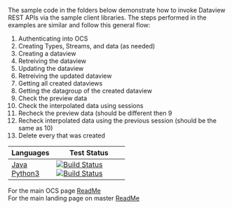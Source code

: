 The sample code in the folders below demonstrate how to invoke Dataview REST APIs via the sample client libraries. 
The steps performed in the examples are similar and follow this general flow: 

1) Authenticating into OCS
2) Creating Types, Streams, and data (as needed)
3) Creating a dataview
4) Retreiving the dataview
5) Updating the dataview
6) Retreiving the updated dataview
7) Getting all created dataviews
8) Getting the datagroup of the created dataview
9) Check the preview data
10) Check the interpolated data using sessions
11) Recheck the preview data (should be different then 9
12) Recheck interpolated data using the previous session (should be the same as 10)
13) Delete every that was created

|Languages|&nbsp;&nbsp;&nbsp;&nbsp;&nbsp;&nbsp;&nbsp;Test&nbsp;Status&nbsp;&nbsp;&nbsp;&nbsp;&nbsp;&nbsp;&nbsp;
------|------------
  <a href="Java/dataviewjava">Java</a><br /><a href="Python3/">Python3</a> |[![Build Status](https://osisoft.visualstudio.com/Engineering%20Incubation/_apis/build/status/OSIsoft_OCS_Samples-CI?branchName=master&jobName=DataviewJava)](https://osisoft.visualstudio.com/Engineering%20Incubation/_build/latest?definitionId=4334&branchName=master)<br />[![Build Status](https://osisoft.visualstudio.com/Engineering%20Incubation/_apis/build/status/OSIsoft_OCS_Samples-CI?branchName=master&jobName=DataviewPy)](https://osisoft.visualstudio.com/Engineering%20Incubation/_build/latest?definitionId=4334&branchName=master)

For the main OCS page [ReadMe](../../)<br />
For the main landing page on master [ReadMe](https://github.com/osisoft/OCS-Samples)